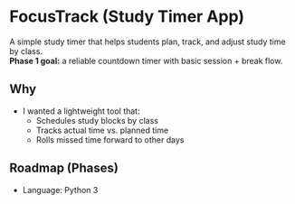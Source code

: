 # FocusTrack (Study Timer App)

A simple study timer that helps students plan, track, and adjust study time by class.  
**Phase 1 goal:** a reliable countdown timer with basic session + break flow.

## Why
- I wanted a lightweight tool that:
  - Schedules study blocks by class
  - Tracks actual time vs. planned time
  - Rolls missed time forward to other days

## Roadmap (Phases)




- Language: Python 3

